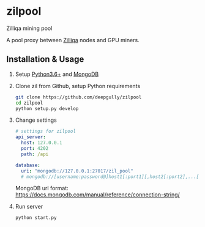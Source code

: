 # zilpool

Zilliqa mining pool

A pool proxy between [Zilliqa](https://zilliqa.com/) nodes and GPU miners.

## Installation & Usage

1. Setup [Python3.6+](https://www.python.org/downloads/) and [MongoDB](https://docs.mongodb.com/manual/installation/)
2. Clone zil from Github, setup Python requirements
    ```bash
    git clone https://github.com/deepgully/zilpool
    cd zilpool
    python setup.py develop 
    ```

3. Change settings
    ```yaml
    # settings for zilpool
    api_server:
      host: 127.0.0.1
      port: 4202
      path: /api
    
    database:
      uri: "mongodb://127.0.0.1:27017/zil_pool"
      # mongodb://[username:password@]host1[:port1][,host2[:port2],...[,hostN[:portN]]][/[database][?options]]
    ```
    MongoDB url format: https://docs.mongodb.com/manual/reference/connection-string/

4. Run server
    ```bash
    python start.py
    ```
    